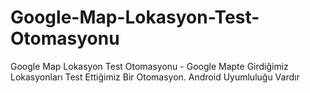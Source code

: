 # Google-Map-Lokasyon-Test-Otomasyonu
Google Map Lokasyon Test Otomasyonu - Google Mapte Girdiğimiz Lokasyonları Test Ettiğimiz Bir Otomasyon. Android Uyumluluğu Vardır
